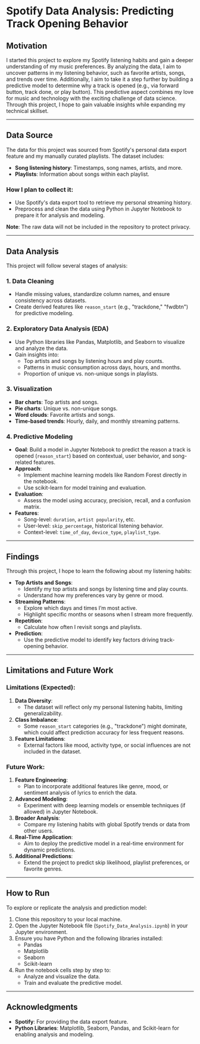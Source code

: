 # Spotify Data Analysis: Predicting Track Opening Behavior

## Motivation

I started this project to explore my Spotify listening habits and gain a deeper understanding of my music preferences. By analyzing the data, I aim to uncover patterns in my listening behavior, such as favorite artists, songs, and trends over time. Additionally, I aim to take it a step further by building a predictive model to determine why a track is opened (e.g., via forward button, track done, or play button). This predictive aspect combines my love for music and technology with the exciting challenge of data science. Through this project, I hope to gain valuable insights while expanding my technical skillset.

---

## Data Source

The data for this project was sourced from Spotify's personal data export feature and my manually curated playlists. The dataset includes:

- **Song listening history**: Timestamps, song names, artists, and more.
- **Playlists**: Information about songs within each playlist.

### How I plan to collect it:
- Use Spotify's data export tool to retrieve my personal streaming history.
- Preprocess and clean the data using Python in Jupyter Notebook to prepare it for analysis and modeling.

**Note**: The raw data will not be included in the repository to protect privacy.

---

## Data Analysis

This project will follow several stages of analysis:

### 1. Data Cleaning
- Handle missing values, standardize column names, and ensure consistency across datasets.
- Create derived features like `reason_start` (e.g., "trackdone," "fwdbtn") for predictive modeling.

### 2. Exploratory Data Analysis (EDA)
- Use Python libraries like Pandas, Matplotlib, and Seaborn to visualize and analyze the data.
- Gain insights into:
  - Top artists and songs by listening hours and play counts.
  - Patterns in music consumption across days, hours, and months.
  - Proportion of unique vs. non-unique songs in playlists.

### 3. Visualization
- **Bar charts**: Top artists and songs.
- **Pie charts**: Unique vs. non-unique songs.
- **Word clouds**: Favorite artists and songs.
- **Time-based trends**: Hourly, daily, and monthly streaming patterns.

### 4. Predictive Modeling
- **Goal**: Build a model in Jupyter Notebook to predict the reason a track is opened (`reason_start`) based on contextual, user behavior, and song-related features.
- **Approach**:
  - Implement machine learning models like Random Forest directly in the notebook.
  - Use scikit-learn for model training and evaluation.
- **Evaluation**:
  - Assess the model using accuracy, precision, recall, and a confusion matrix.
- **Features**:
  - Song-level: `duration`, `artist popularity`, etc.
  - User-level: `skip_percentage`, historical listening behavior.
  - Context-level: `time_of_day`, `device_type`, `playlist_type`.

---

## Findings

Through this project, I hope to learn the following about my listening habits:

- **Top Artists and Songs**:
  - Identify my top artists and songs by listening time and play counts.
  - Understand how my preferences vary by genre or mood.
- **Streaming Patterns**:
  - Explore which days and times I’m most active.
  - Highlight specific months or seasons when I stream more frequently.
- **Repetition**:
  - Calculate how often I revisit songs and playlists.
- **Prediction**:
  - Use the predictive model to identify key factors driving track-opening behavior.

---

## Limitations and Future Work

### Limitations (Expected):
1. **Data Diversity**:
   - The dataset will reflect only my personal listening habits, limiting generalizability.
2. **Class Imbalance**:
   - Some `reason_start` categories (e.g., "trackdone") might dominate, which could affect prediction accuracy for less frequent reasons.
3. **Feature Limitations**:
   - External factors like mood, activity type, or social influences are not included in the dataset.

### Future Work:
1. **Feature Engineering**:
   - Plan to incorporate additional features like genre, mood, or sentiment analysis of lyrics to enrich the data.
2. **Advanced Modeling**:
   - Experiment with deep learning models or ensemble techniques (if allowed) in Jupyter Notebook.
3. **Broader Analysis**:
   - Compare my listening habits with global Spotify trends or data from other users.
4. **Real-Time Application**:
   - Aim to deploy the predictive model in a real-time environment for dynamic predictions.
5. **Additional Predictions**:
   - Extend the project to predict skip likelihood, playlist preferences, or favorite genres.

---

## How to Run

To explore or replicate the analysis and prediction model:

1. Clone this repository to your local machine.
2. Open the Jupyter Notebook file (`Spotify_Data_Analysis.ipynb`) in your Jupyter environment.
3. Ensure you have Python and the following libraries installed:
   - Pandas
   - Matplotlib
   - Seaborn
   - Scikit-learn
4. Run the notebook cells step by step to:
   - Analyze and visualize the data.
   - Train and evaluate the predictive model.

---

## Acknowledgments

- **Spotify**: For providing the data export feature.
- **Python Libraries**: Matplotlib, Seaborn, Pandas, and Scikit-learn for enabling analysis and modeling.
